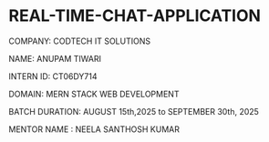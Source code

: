 # REAL-TIME-CHAT-APPLICATION

COMPANY: CODTECH IT SOLUTIONS

NAME: ANUPAM TIWARI

INTERN ID: CT06DY714

DOMAIN: MERN STACK WEB DEVELOPMENT

BATCH DURATION: AUGUST 15th,2025 to SEPTEMBER 30th, 2025

MENTOR NAME : NEELA SANTHOSH KUMAR
